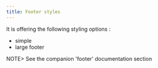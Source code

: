 ```yaml
---
title: Footer styles
---
```


It is offering the following styling options :

- simple 
- large footer


NOTE> See the companion 'footer' documentation section 
